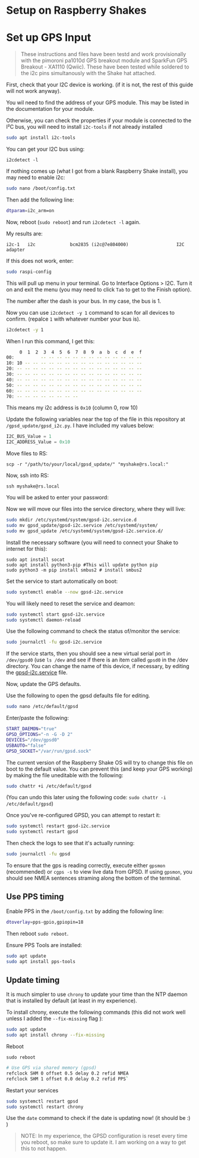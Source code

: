 # Setup on Raspberry Shakes

# Set up GPS Input

> These instructions and files have been testd and work provisionally with the pimoroni pa1010d GPS breakout module and SparkFun GPS Breakout - XA1110 (Qwiic). 
> These have been tested while soldered to the i2c pins simultanously with the Shake hat attached.

First, check that your I2C device is working. (if it is not, the rest of this guide will not work anyway).

You wil need to find the address of your GPS module. This may be listed in the documentation for your module.  

Otherwise, you can check the properties if your module is connected to the I²C bus, you will need to install `i2c-tools` if not already installed

```bash
sudo apt install i2c-tools
```

You can get your I2C bus using:

```i2cdetect -l```

If nothing comes up (what I got from a blank Raspberry Shake install), you may need to enable i2c:

```bash
sudo nano /boot/config.txt
```

Then add the following line:

```bash
dtparam=i2c_arm=on
```

Now, reboot (`sudo reboot`) and run ```i2cdetect -l``` again.

My results are:
``` 
i2c-1   i2c             bcm2835 (i2c@7e804000)                  I2C adapter
```
If this does not work, enter:
```bash
sudo raspi-config
```
This will pull up menu in your terminal. Go to Interface Options > I2C. Turn it on and exit the menu (you may need to click `Tab` to get to the Finish option).

The number after the dash is your bus. In my case, the bus is 1.

Now you can use  `i2cdetect -y 1` command to scan for all devices to confirm. (repalce `1` with whatever number your bus is).

```bash
i2cdetect -y 1
```
When I run this command, I get this:
```bash
     0  1  2  3  4  5  6  7  8  9  a  b  c  d  e  f
00:          -- -- -- -- -- -- -- -- -- -- -- -- --
10: 10 -- -- -- -- -- -- -- -- -- -- -- -- -- -- --
20: -- -- -- -- -- -- -- -- -- -- -- -- -- -- -- --
30: -- -- -- -- -- -- -- -- -- -- -- -- -- -- -- --
40: -- -- -- -- -- -- -- -- -- -- -- -- -- -- -- --
50: -- -- -- -- -- -- -- -- -- -- -- -- -- -- -- --
60: -- -- -- -- -- -- -- -- -- -- -- -- -- -- -- --
70: -- -- -- -- -- -- -- --
```
This means my i2c address is `0x10` (column 0, row 10)

Update the following variables near the top of the file in this repository at `/gpsd_update/gpsd_i2c.py`. I have included my values below:

```python
I2C_BUS_Value = 1
I2C_ADDRESS_Value = 0x10
```

Move files to RS:

```shell
scp -r "/path/to/your/local/gpsd_update/" "myshake@rs.local:"
```

Now, ssh into RS:
```shell
ssh myshake@rs.local
```

You will be asked to enter your password:

Now we will move our files into the service directory, where they will live:

```bash
sudo mkdir /etc/systemd/system/gpsd-i2c.service.d
sudo mv gpsd_update/gpsd-i2c.service /etc/systemd/system/
sudo mv gpsd_update /etc/systemd/system/gpsd-i2c.service.d/

```

Install the necessary software (you will need to connect your Shake to internet for this):

```bashMore actions
sudo apt install socat
sudo apt install python3-pip #This will update python pip
sudo python3 -m pip install smbus2 # install smbus2
```

Set the service to start automatically on boot:

```bash
sudo systemctl enable --now gpsd-i2c.service
```

You will likely need to reset the service and deamon:

```bash
sudo systemctl start gpsd-i2c.service
sudo systemctl daemon-reload
```

Use the following command to check the status of/monitor the service:

```bash
sudo journalctl -fu gpsd-i2c.service
```

If the service starts, then you should see a new virtual serial port in `/dev/gpsd0` (use `ls /dev` and see if there is an item called `gpsd0` in the /dev directory.  You can change the name of this device, if necessary, by editing the [gpsd-i2c.service](gpsd-i2c.service) file.

Now, update the GPS defaults.

Use the following to open the gpsd defaults file for editing.

```bash 
sudo nano /etc/default/gpsd
```

Enter/paste the following:

```bash
START_DAEMON="true"
GPSD_OPTIONS="-n -G -D 2"
DEVICES="/dev/gpsd0"
USBAUTO="false"
GPSD_SOCKET="/var/run/gpsd.sock"
```

The current version of the Raspberry Shake OS will try to change this file on boot to the default value. You can prevent this (and keep your GPS working) by making the file uneditable with the following:

```bash
sudo chattr +i /etc/default/gpsd
```

(You can undo this later using the following code: `sudo chattr -i /etc/default/gpsd`)

Once you've re-configured GPSD, you can attempt to restart it:

```bash
sudo systemctl restart gpsd-i2c.service
sudo systemctl restart gpsd
```

Then check the logs to see that it's actually running:
```bash
sudo journalctl -fu gpsd
```

To ensure that the gps is reading correctly, execute either `gpsmon` (recommended) or `cgps -s` to view live data from GPSD. If using `gpsmon`, you should see NMEA sentences straming along the bottom of the terminal.

## Use PPS timing
Enable PPS in the `/boot/config.txt` by adding the following line:

```bash
dtoverlay=pps-gpio,gpiopin=18
```

Then reboot `sudo reboot`.

Ensure PPS Tools are installed:

```bash
sudo apt update
sudo apt install pps-tools
```

## Update timing

It is much simpler to use `chrony` to update your time than the NTP daemon that is installed by default (at least in my experience).

To install chrony, execute the following commands (this did not work well unless I added the `--fix-missing` flag ):

```bash
sudo apt update
sudo apt install chrony --fix-missing
```
Reboot

`sudo reboot`



```bash
# Use GPS via shared memory (gpsd)
refclock SHM 0 offset 0.5 delay 0.2 refid NMEA
refclock SHM 1 offset 0.0 delay 0.2 refid PPS`
```

Restart your services
```bash
sudo systemctl restart gpsd
sudo systemctl restart chrony

```

Use the `date` command to check if the date is updating now! (it should be :) )

> NOTE: In my experience, the GPSD configuration is reset every time you reboot, so make sure to update it. I am working on a way to get this to not happen.
